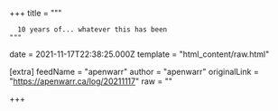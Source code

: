 
+++
title = """

      10 years of... whatever this has been
    """
date = 2021-11-17T22:38:25.000Z
template = "html_content/raw.html"

[extra]
feedName = "apenwarr"
author = "apenwarr"
originalLink = "https://apenwarr.ca/log/20211117"
raw = ""

+++

